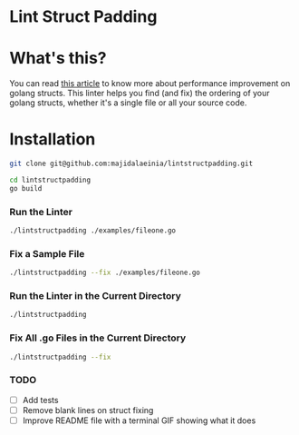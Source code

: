 # Lint Struct Padding

# What's this?
You can read [this article](https://kushallabs.com/understanding-struct-padding-in-go-in-depth-guide-ed70c0432c63) to know more about performance improvement on golang structs.
This linter helps you find (and fix) the ordering of your golang structs, whether it's a single file or all your source code.

# Installation
```bash
git clone git@github.com:majidalaeinia/lintstructpadding.git
```

```bash
cd lintstructpadding
go build
```

### Run the Linter
```bash
./lintstructpadding ./examples/fileone.go
```

### Fix a Sample File
```bash
./lintstructpadding --fix ./examples/fileone.go
```

### Run the Linter in the Current Directory
```bash
./lintstructpadding
```

### Fix All .go Files in the Current Directory
```bash
./lintstructpadding --fix
```

### TODO
- [ ] Add tests
- [ ] Remove blank lines on struct fixing
- [ ] Improve README file with a terminal GIF showing what it does

